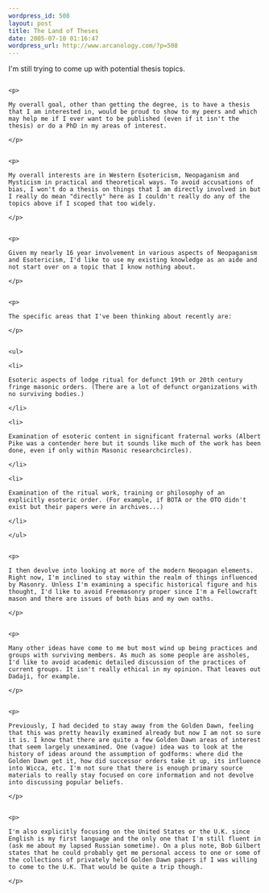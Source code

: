 ```yaml
--- 
wordpress_id: 508
layout: post
title: The Land of Theses
date: 2005-07-10 01:16:47
wordpress_url: http://www.arcanology.com/?p=508
---
```

<p>
                                                                                                                                                                                                                                                                                                                                                                                                                                                                                                                                                                                                                                                                                                                        I'm still trying to come up with potential thesis topics.
                                                                                                                                                                                                                                                                                                                                                                                                                                                                                                                                                                                                                                                                                                                      </p>
                                                                                                                                                                                                                                                                                                                                                                                                                                                                                                                                                                                                                                                                                                                      
                                                                                                                                                                                                                                                                                                                                                                                                                                                                                                                                                                                                                                                                                                                      <p>
                                                                                                                                                                                                                                                                                                                                                                                                                                                                                                                                                                                                                                                                                                                        My overall goal, other than getting the degree, is to have a thesis that I am interested in, would be proud to show to my peers and which may help me if I ever want to be published (even if it isn't the thesis) or do a PhD in my areas of interest.
                                                                                                                                                                                                                                                                                                                                                                                                                                                                                                                                                                                                                                                                                                                      </p>
                                                                                                                                                                                                                                                                                                                                                                                                                                                                                                                                                                                                                                                                                                                      
                                                                                                                                                                                                                                                                                                                                                                                                                                                                                                                                                                                                                                                                                                                      <p>
                                                                                                                                                                                                                                                                                                                                                                                                                                                                                                                                                                                                                                                                                                                        My overall interests are in Western Esotericism, Neopaganism and Mysticism in practical and theoretical ways. To avoid accusations of bias, I won't do a thesis on things that I am directly involved in but I really do mean "directly" here as I couldn't really do any of the topics above if I scoped that too widely.
                                                                                                                                                                                                                                                                                                                                                                                                                                                                                                                                                                                                                                                                                                                      </p>
                                                                                                                                                                                                                                                                                                                                                                                                                                                                                                                                                                                                                                                                                                                      
                                                                                                                                                                                                                                                                                                                                                                                                                                                                                                                                                                                                                                                                                                                      <p>
                                                                                                                                                                                                                                                                                                                                                                                                                                                                                                                                                                                                                                                                                                                        Given my nearly 16 year involvement in various aspects of Neopaganism and Esotericism, I'd like to use my existing knowledge as an aide and not start over on a topic that I know nothing about.
                                                                                                                                                                                                                                                                                                                                                                                                                                                                                                                                                                                                                                                                                                                      </p>
                                                                                                                                                                                                                                                                                                                                                                                                                                                                                                                                                                                                                                                                                                                      
                                                                                                                                                                                                                                                                                                                                                                                                                                                                                                                                                                                                                                                                                                                      <p>
                                                                                                                                                                                                                                                                                                                                                                                                                                                                                                                                                                                                                                                                                                                        The specific areas that I've been thinking about recently are:
                                                                                                                                                                                                                                                                                                                                                                                                                                                                                                                                                                                                                                                                                                                      </p>
                                                                                                                                                                                                                                                                                                                                                                                                                                                                                                                                                                                                                                                                                                                      
                                                                                                                                                                                                                                                                                                                                                                                                                                                                                                                                                                                                                                                                                                                      <ul>
                                                                                                                                                                                                                                                                                                                                                                                                                                                                                                                                                                                                                                                                                                                        <li>
                                                                                                                                                                                                                                                                                                                                                                                                                                                                                                                                                                                                                                                                                                                          Esoteric aspects of lodge ritual for defunct 19th or 20th century fringe masonic orders. (There are a lot of defunct organizations with no surviving bodies.)
                                                                                                                                                                                                                                                                                                                                                                                                                                                                                                                                                                                                                                                                                                                        </li>
                                                                                                                                                                                                                                                                                                                                                                                                                                                                                                                                                                                                                                                                                                                        <li>
                                                                                                                                                                                                                                                                                                                                                                                                                                                                                                                                                                                                                                                                                                                          Examination of esoteric content in significant fraternal works (Albert Pike was a contender here but it sounds like much of the work has been done, even if only within Masonic researchcircles).
                                                                                                                                                                                                                                                                                                                                                                                                                                                                                                                                                                                                                                                                                                                        </li>
                                                                                                                                                                                                                                                                                                                                                                                                                                                                                                                                                                                                                                                                                                                        <li>
                                                                                                                                                                                                                                                                                                                                                                                                                                                                                                                                                                                                                                                                                                                          Examination of the ritual work, training or philosophy of an explicitly esoteric order. (For example, if BOTA or the OTO didn't exist but their papers were in archives...)
                                                                                                                                                                                                                                                                                                                                                                                                                                                                                                                                                                                                                                                                                                                        </li>
                                                                                                                                                                                                                                                                                                                                                                                                                                                                                                                                                                                                                                                                                                                      </ul>
                                                                                                                                                                                                                                                                                                                                                                                                                                                                                                                                                                                                                                                                                                                      
                                                                                                                                                                                                                                                                                                                                                                                                                                                                                                                                                                                                                                                                                                                      <p>
                                                                                                                                                                                                                                                                                                                                                                                                                                                                                                                                                                                                                                                                                                                        I then devolve into looking at more of the modern Neopagan elements. Right now, I'm inclined to stay within the realm of things influenced by Masonry. Unless I'm examining a specific historical figure and his thought, I'd like to avoid Freemasonry proper since I'm a Fellowcraft mason and there are issues of both bias and my own oaths.
                                                                                                                                                                                                                                                                                                                                                                                                                                                                                                                                                                                                                                                                                                                      </p>
                                                                                                                                                                                                                                                                                                                                                                                                                                                                                                                                                                                                                                                                                                                      
                                                                                                                                                                                                                                                                                                                                                                                                                                                                                                                                                                                                                                                                                                                      <p>
                                                                                                                                                                                                                                                                                                                                                                                                                                                                                                                                                                                                                                                                                                                        Many other ideas have come to me but most wind up being practices and groups with surviving members. As much as some people are assholes, I'd like to avoid academic detailed discussion of the practices of current groups. It isn't really ethical in my opinion. That leaves out Dadaji, for example.
                                                                                                                                                                                                                                                                                                                                                                                                                                                                                                                                                                                                                                                                                                                      </p>
                                                                                                                                                                                                                                                                                                                                                                                                                                                                                                                                                                                                                                                                                                                      
                                                                                                                                                                                                                                                                                                                                                                                                                                                                                                                                                                                                                                                                                                                      <p>
                                                                                                                                                                                                                                                                                                                                                                                                                                                                                                                                                                                                                                                                                                                        Previously, I had decided to stay away from the Golden Dawn, feeling that this was pretty heavily examined already but now I am not so sure it is. I know that there are quite a few Golden Dawn areas of interest that seem largely unexamined. One (vague) idea was to look at the history of ideas around the assumption of godforms: where did the Golden Dawn get it, how did successor orders take it up, its influence into Wicca, etc. I'm not sure that there is enough primary source materials to really stay focused on core information and not devolve into discussing popular beliefs.
                                                                                                                                                                                                                                                                                                                                                                                                                                                                                                                                                                                                                                                                                                                      </p>
                                                                                                                                                                                                                                                                                                                                                                                                                                                                                                                                                                                                                                                                                                                      
                                                                                                                                                                                                                                                                                                                                                                                                                                                                                                                                                                                                                                                                                                                      <p>
                                                                                                                                                                                                                                                                                                                                                                                                                                                                                                                                                                                                                                                                                                                        I'm also explicitly focusing on the United States or the U.K. since English is my first language and the only one that I'm still fluent in (ask me about my lapsed Russian sometime). On a plus note, Bob Gilbert states that he could probably get me personal access to one or some of the collections of privately held Golden Dawn papers if I was willing to come to the U.K. That would be quite a trip though.
                                                                                                                                                                                                                                                                                                                                                                                                                                                                                                                                                                                                                                                                                                                      </p>